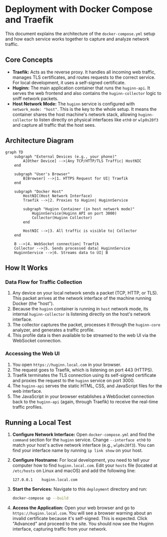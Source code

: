 # Deployment with Docker Compose and Traefik

This document explains the architecture of the `docker-compose.yml` setup and how each service works together to capture and analyze network traffic.

## Core Concepts

- **Traefik:** Acts as the reverse proxy. It handles all incoming web traffic, manages TLS certificates, and routes requests to the correct service. For local development, it uses a self-signed certificate.
- **Huginn:** The main application container that runs the `huginn-api`. It serves the web frontend and also contains the `huginn-collector` logic to sniff network packets.
- **Host Network Mode:** The `huginn` service is configured with `network_mode: "host"`. This is the key to the whole setup. It means the container shares the host machine's network stack, allowing `huginn-collector` to listen directly on physical interfaces like `eth0` or `wlp0s20f3` and capture all traffic that the host sees.

## Architecture Diagram

```mermaid
graph TD
    subgraph "External Devices (e.g., your phone)"
        A[Other Device] -->|Any TCP/HTTP/TLS Traffic| HostNIC
    end

    subgraph "User's Browser"
        B[Browser] -->|1. HTTPS Request for UI| Traefik
    end

    subgraph "Docker Host"
        HostNIC(Host Network Interface)
        Traefik -->|2. Proxies to Huginn| HuginnService

        subgraph "Huginn Container (in host network mode)"
            HuginnService(Huginn API on port 3000)
            Collector(Huginn Collector)
        end

        HostNIC -->|3. All traffic is visible to| Collector
    end

    B -->|4. WebSocket connection| Traefik
    Collector -->|5. Sends processed data| HuginnService
    HuginnService -->|6. Streams data to UI| B
```

## How It Works

### Data Flow for Traffic Collection
1.  Any device on your local network sends a packet (TCP, HTTP, or TLS). This packet arrives at the network interface of the machine running Docker (the "host").
2.  Because the `huginn` container is running in `host` network mode, its internal `huginn-collector` is listening directly on the host's network interface.
3.  The collector captures the packet, processes it through the `huginn-core` analyzer, and generates a traffic profile.
4.  This profile data is then available to be streamed to the web UI via the WebSocket connection.

### Accessing the Web UI
1.  You open `https://huginn.local.com` in your browser.
2.  The request goes to Traefik, which is listening on port 443 (HTTPS).
3.  Traefik terminates the TLS connection using its self-signed certificate and proxies the request to the `huginn` service on port 3000.
4.  The `huginn-api` serves the static HTML, CSS, and JavaScript files for the web interface.
5.  The JavaScript in your browser establishes a WebSocket connection back to the `huginn-api` (again, through Traefik) to receive the real-time traffic profiles.

## Running a Local Test

1.  **Configure Network Interface:** Open `docker-compose.yml` and find the `command` section for the `huginn` service. Change `--interface eth0` to match your host's active network interface (e.g., `wlp0s20f3`). You can find your interface name by running `ip link show` on your host.

2.  **Configure Hostname:** For local development, you need to tell your computer how to find `huginn.local.com`. Edit your `hosts` file (located at `/etc/hosts` on Linux and macOS) and add the following line:
    ```
    127.0.0.1    huginn.local.com
    ```

3.  **Start the Services:** Navigate to this `deployment` directory and run:
    ```bash
    docker-compose up --build
    ```

4.  **Access the Application:** Open your web browser and go to `https://huginn.local.com`. You will see a browser warning about an invalid certificate because it's self-signed. This is expected. Click "Advanced" and proceed to the site. You should now see the Huginn interface, capturing traffic from your network.
